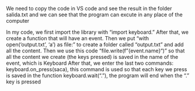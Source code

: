 
We need to copy the code in VS code and see the result in the folder salida.txt
and we can see that the program can excute in any place of the computer

In my code, we first import the library with “import keyboard.”
After that, we create a function that will have an event. 
Then we put “with open(‘output.txt’, ‘a’) as file:” to create a folder called “output.txt” and add all the content.
Then we use this code “file.write(f”{event.name}“)” so that all the content we create (the keys pressed) is saved in the name of the event, which is Keyboard
After that, we enter the last two commands:
keyboard.on_press(saca), this command is used so that each key we press is saved in the function
keyboard.wait(“.”), the program will end when the “.” key is pressed
